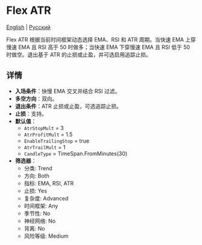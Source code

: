 # Flex ATR
[English](README.md) | [Русский](README_ru.md)

Flex ATR 根据当前时间框架动态选择 EMA、RSI 和 ATR 周期。当快速 EMA 上穿慢速 EMA 且 RSI 高于 50 时做多；当快速 EMA 下穿慢速 EMA 且 RSI 低于 50 时做空。退出基于 ATR 的止损或止盈，并可选启用追踪止损。

## 详情

- **入场条件**：快慢 EMA 交叉并结合 RSI 过滤。
- **多空方向**：双向。
- **退出条件**：ATR 止损或止盈，可选追踪止损。
- **止损**：支持。
- **默认值**：
  - `AtrStopMult` = 3
  - `AtrProfitMult` = 1.5
  - `EnableTrailingStop` = true
  - `AtrTrailMult` = 1
  - `CandleType` = TimeSpan.FromMinutes(30)
- **筛选器**：
  - 分类: Trend
  - 方向: Both
  - 指标: EMA, RSI, ATR
  - 止损: Yes
  - 复杂度: Advanced
  - 时间框架: Any
  - 季节性: No
  - 神经网络: No
  - 背离: No
  - 风险等级: Medium

